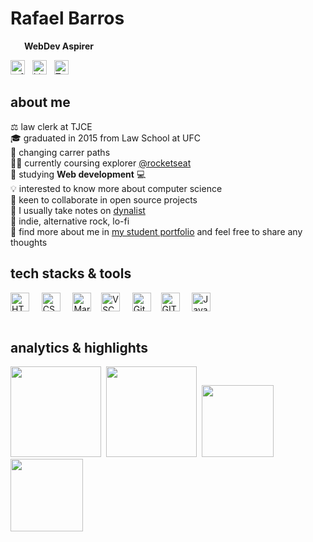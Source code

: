 # Rafael Barros 
<img width="12px" src="https://www.notion.so/image/https%3A%2F%2Fs3-us-west-2.amazonaws.com%2Fsecure.notion-static.com%2F39527417-c8b4-4c62-ba1b-778bed35d19a%2Fexplorer-logo.svg?table=block&id=271a48f7-0016-4e99-8756-f9f2c3a399ce&spaceId=f5f08aa3-2c56-438b-826b-8b93256e2d72&userId=a6fed87f-379f-4bc3-8c1e-9b93b144951c&cache=v2"/><strong>&nbsp;&nbsp;&nbsp;WebDev Aspirer</strong>&nbsp;&nbsp; 

<a href="https://discordapp.com/users/690807885617430558" target="_blank"><img src="https://img.shields.io/badge/rafaelb%235725-05122A?style=flat&logo=discord" alt="rafaelb#5725" height="23"></a>&nbsp;&nbsp; <a href="https://www.linkedin.com/in/rafaelbpires/" target="_blank"><img src="https://img.shields.io/badge/-rafaelbpires-0077B5?style=flat&logo=linkedin&logoColor=white" alt="LinkedIn rafaelb-" height="23"></a>&nbsp;&nbsp; <a href="https://twitter.com/rafaelbpires" target="_blank"><img src="https://img.shields.io/badge/rafaelbpires-1DA1F2?style=flat&logo=twitter&logoColor=white" alt="Twitter Badge" height="23"></a>&nbsp;
<br>

## about me
⚖️ law clerk at TJCE
<br/>🎓 graduated in 2015 from Law School at UFC
<br/>🔭 changing carrer paths
<br/>👨‍🚀 currently coursing explorer <a href="https://github.com/Rocketseat" target="_blank">@rocketseat</a>
<br/>🌱 studying **Web development** 💻
<br/>💡 interested to know more about computer science
<br/>🤝 keen to collaborate in open source projects
<br/>📔 I usually take notes on <a href="https://dynalist.io/" target="_blank">dynalist</a>
<br/>🎵 indie, alternative rock, lo-fi
<br> 💬 find more about me in [my student portfolio](https://bpires.github.io/) and feel free to share any thoughts
<br>

##  tech stacks & tools 

<div>
  <img align="center" alt="HTML" height="30" src="https://cdn.worldvectorlogo.com/logos/html-1.svg">&nbsp;&nbsp;&nbsp;&nbsp;
  <img align="center" alt="CSS" height="30" src="https://cdn.worldvectorlogo.com/logos/css-3.svg">&nbsp;&nbsp;&nbsp;&nbsp;
  <img align="center" alt="Markdown" height="30" src="https://cdn.worldvectorlogo.com/logos/markdown.svg">&nbsp;&nbsp;&nbsp;
  <img align="center" alt="VSCode" height="30"  src="https://cdn.worldvectorlogo.com/logos/visual-studio-code-1.svg">&nbsp;&nbsp;&nbsp;&nbsp;
  <img align="center" alt="GitHub" height="30"  src="https://cdn.worldvectorlogo.com/logos/github-icon-1.svg">&nbsp;&nbsp;&nbsp;
  <img align="center" alt="GIT" height="30" src="https://cdn.worldvectorlogo.com/logos/git-icon.svg">&nbsp;&nbsp;&nbsp;&nbsp;
  <img align="center" alt="JavaScript" height="30"  src="https://cdn.worldvectorlogo.com/logos/logo-javascript.svg">&nbsp;&nbsp;&nbsp;
<!--  <img align="center" alt="React" height="30" src="https://cdn.worldvectorlogo.com/logos/react-2.svg">
  <img align="center" alt="Node.js" height="30"  src="https://cdn.worldvectorlogo.com/logos/nodejs-icon.svg"> -->
</div>
<br>

## analytics & highlights
<img height="145em" src="https://github-readme-stats.vercel.app/api?username=bpires&hide_title=true&line_height=25&hide_rank=false&theme=dracula&show_icons=true&count_private=false&include_all_commits=true&hide_border=true">&nbsp;
<img height="145em" src="https://github-readme-streak-stats.herokuapp.com/?user=bpires&theme=dracula&hide_border=true">&nbsp;
<img height="115.5em" src="https://github-readme-stats.vercel.app/api/top-langs/?username=bpires&layout=compact&card_width=400&hide_title=true&theme=dracula&t&langs_count=5&hide_border=true">&nbsp;
<a href="https://github.com/bpires/rocketseat-explorer">
  <img height="115.5em" src="https://github-readme-stats.vercel.app/api/pin/?username=bpires&repo=rocketseat-explorer&show_owner=true&theme=dracula&hide_border=true" />
</a>



